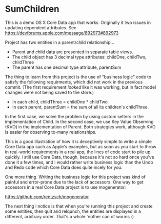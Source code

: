 SumChildren
===========

This is a demo OS X Core Data app that works.  Originally it two issues in updating
dependent attributes.  See https://devforums.apple.com/message/892973#892973

Project has two entities in a parent/child relationship…
 
- Parent and child data are presented in separate table views.
- The child object has 3 decimal type attributes: childOne, childTwo, childThree
- The parent has one decimal type attribute, parentSum

The thing to learn from this project is the use of "business logic" code
to satisfy the following requirments, which did not work in the previous commit.
(The first requirement *looked* like it was working, but in fact model changes
were not being saved to the store.)

- In each child, childThree = childOne * childTwo
- In each parent, parentSum = the sum of all its children's childThree.

In the first case, we solve the problem by using  custom setters in the
implementation of Child.  In the second case, we use Key Value Observing (KVO)
in the implementation of Parent.  Both strategies work, although KVO is easier
for observing to-many relationships.

This is a good illustration of how it is deceptively simple to write a simple
Core Data app such as Apple's examples, but as soon as you start to throw
in real-world requirements in a real app, the lines of code start to pile up
quickly.  I still use Core Data, though, because it's not so hard once you've
done it a few times, and I would rather write business logic than the Undo and
Redo code which Core Data does quite nicely for you.

One more thing.  Writing the business logic for this project was kind of painful
and error-prone due to the lack of accessors.  One way to get accessors in a 
real Core Data project is to use mogenerator:

https://github.com/rentzsch/mogenerator

The next thing I notice is that when you're running this project and create some
entities, then quit and relqunch, the entities are displayed in a different,
arbitrary order.  That's a whole 'nother can of worms :)
